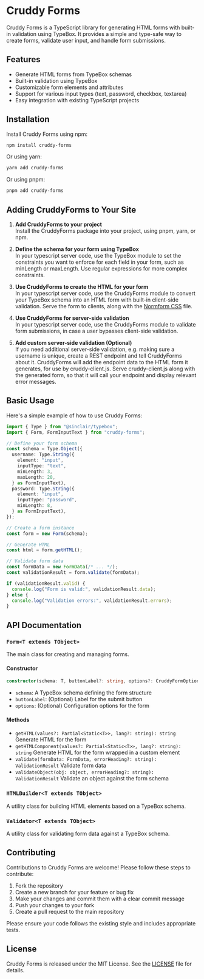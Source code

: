 # Cruddy Forms

Cruddy Forms is a TypeScript library for generating HTML forms with built-in validation using TypeBox. It provides a simple and type-safe way to create forms, validate user input, and handle form submissions.

## Features

- Generate HTML forms from TypeBox schemas
- Built-in validation using TypeBox
- Customizable form elements and attributes
- Support for various input types (text, password, checkbox, textarea)
- Easy integration with existing TypeScript projects

## Installation

Install Cruddy Forms using npm:

```bash
npm install cruddy-forms
```

Or using yarn:

```bash
yarn add cruddy-forms
```

Or using pnpm:

```bash
pnpm add cruddy-forms
```

## Adding CruddyForms to Your Site

1. **Add CruddyForms to your project**<br>
   Install the CruddyForms package into your project, using pnpm, yarn, or npm.

2. **Define the schema for your form using TypeBox**<br>
   In your typescript server code, use the TypeBox module to set the constraints you want to enforce for each field in your form, such as minLength or maxLength. Use regular expressions for more complex constraints.

3. **Use CruddyForms to create the HTML for your form**<br>
   In your typescript server code, use the CruddyForms module to convert your TypeBox schema into an HTML form with built-in client-side validation. Serve the form to clients, along with the <a href="https://normform.btxx.org">Normform CSS</a> file.

4. **Use CruddyForms for server-side validation**<br>
   In your typescript server code, use the CruddyForms module to validate form submissions, in case a user bypasses client-side validation.

5. **Add custom server-side validation (Optional)**<br>
   If you need additional server-side validation, e.g. making sure a username is unique, create a REST endpoint and tell CruddyForms about it. CruddyForms will add the endpoint data to the HTML form it generates, for use by cruddy-client.js. Serve cruddy-client.js along with the generated form, so that it will call your endpoint and display relevant error messages.

## Basic Usage

Here's a simple example of how to use Cruddy Forms:

```typescript
import { Type } from "@sinclair/typebox";
import { Form, FormInputText } from "cruddy-forms";

// Define your form schema
const schema = Type.Object({
  username: Type.String({
    element: "input",
    inputType: "text",
    minLength: 3,
    maxLength: 20,
  } as FormInputText),
  password: Type.String({
    element: "input",
    inputType: "password",
    minLength: 8,
  } as FormInputText),
});

// Create a form instance
const form = new Form(schema);

// Generate HTML
const html = form.getHTML();

// Validate form data
const formData = new FormData(/* ... */);
const validationResult = form.validate(formData);

if (validationResult.valid) {
  console.log("Form is valid:", validationResult.data);
} else {
  console.log("Validation errors:", validationResult.errors);
}
```

## API Documentation

### `Form<T extends TObject>`

The main class for creating and managing forms.

#### Constructor

```typescript
constructor(schema: T, buttonLabel?: string, options?: CruddyFormOptions)
```

- `schema`: A TypeBox schema defining the form structure
- `buttonLabel`: (Optional) Label for the submit button
- `options`: (Optional) Configuration options for the form

#### Methods

- `getHTML(values?: Partial<Static<T>>, lang?: string): string`
  Generate HTML for the form
- `getHTMLComponent(values?: Partial<Static<T>>, lang?: string): string`
  Generate HTML for the form wrapped in a custom element
- `validate(formData: FormData, errorHeading?: string): ValidationResult`
  Validate form data
- `validateObject(obj: object, errorHeading?: string): ValidationResult`
  Validate an object against the form schema

### `HTMLBuilder<T extends TObject>`

A utility class for building HTML elements based on a TypeBox schema.

### `Validator<T extends TObject>`

A utility class for validating form data against a TypeBox schema.

## Contributing

Contributions to Cruddy Forms are welcome! Please follow these steps to contribute:

1. Fork the repository
2. Create a new branch for your feature or bug fix
3. Make your changes and commit them with a clear commit message
4. Push your changes to your fork
5. Create a pull request to the main repository

Please ensure your code follows the existing style and includes appropriate tests.

## License

Cruddy Forms is released under the MIT License. See the [LICENSE](LICENSE.md) file for details.
